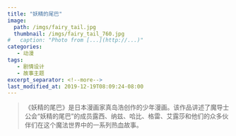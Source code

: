 ```yaml
---
title: "妖精的尾巴"
image: 
  path: /imgs/fairy_tail.jpg
  thumbnail: /imgs/fairy_tail_760.jpg
#   caption: "Photo from [...](http://...)"
categories:
   - 动漫
tags:
   - 剧情设计
   - 故事主题
excerpt_separator: <!--more-->
last_modified_at: 2019-12-19T08:09:24-08:00
---
```

> 《妖精的尾巴》是日本漫画家真岛浩创作的少年漫画。该作品讲述了魔导士公会“妖精的尾巴”的成员露西、纳兹、哈比、格雷、艾露莎和他们的众多伙伴们在这个魔法世界中的一系列热血故事。

<!--more-->
